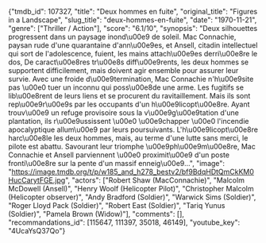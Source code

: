 {"tmdb_id": 107327, "title": "Deux hommes en fuite", "original_title": "Figures in a Landscape", "slug_title": "deux-hommes-en-fuite", "date": "1970-11-21", "genre": ["Thriller / Action"], "score": "6.1/10", "synopsis": "Deux silhouettes progressent dans un paysage inond\u00e9 de soleil. Mac Connachie, paysan rude d'une quarantaine d'ann\u00e9es, et Ansell, citadin intellectuel qui sort de l'adolescence, fuient, les mains attach\u00e9es derri\u00e8re le dos, De caract\u00e8res tr\u00e8s diff\u00e9rents, les deux hommes se supportent difficilement, mais doivent agir ensemble pour assurer leur survie. Avec une froide d\u00e9termination, Mac Connachie n'h\u00e9site pas \u00e0 tuer un inconnu qui poss\u00e8de une arme. Les fugitifs se lib\u00e8rent de leurs liens et se procurent du ravitaillement. Mais ils sont rep\u00e9r\u00e9s par les occupants d'un h\u00e9licopt\u00e8re. Ayant trouv\u00e9 un refuge provisoire sous la v\u00e9g\u00e9tation d'une plantation, ils r\u00e9ussissent \u00e0 \u00e9chapper \u00e0 l'incendie apocalyptique allum\u00e9 par leurs poursuivants. L'h\u00e9licopt\u00e8re harc\u00e8le les deux hommes, mais, au terme d'une lutte sans merci, le pilote est abattu. Savourant leur triomphe \u00e9ph\u00e9m\u00e8re, Mac Connachie et Ansell parviennent \u00e0 proximit\u00e9 d'un poste fronti\u00e8re sur la pente d'un massif enneig\u00e9...", "image": "https://image.tmdb.org/t/p/w185_and_h278_bestv2/bf9BdqHDtQmCkKM0HucCarytFGE.jpg", "actors": ["Robert Shaw (MacConnachie)", "Malcolm McDowell (Ansell)", "Henry Woolf (Helicopter Pilot)", "Christopher Malcolm (Helicopter observer)", "Andy Bradford (Soldier)", "Warwick Sims (Soldier)", "Roger Lloyd Pack (Soldier)", "Robert East (Soldier)", "Tariq Yunus (Soldier)", "Pamela Brown (Widow)"], "comments": [], "recommandations_id": [115647, 111397, 35018, 46149], "youtube_key": "4UcaYsQ37Qo"}